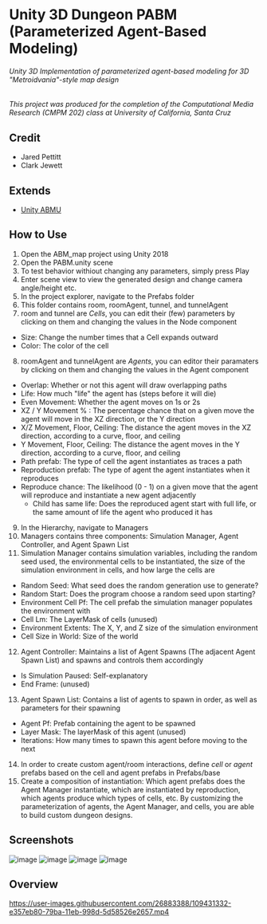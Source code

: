 # Unity 3D Dungeon PABM (Parameterized Agent-Based Modeling)
###### Unity 3D Implementation of parameterized agent-based modeling for 3D "Metroidvania"-style map design
*This project was produced for the completion of the Computational Media Research (CMPM 202) class at University of California, Santa Cruz*

## Credit
- Jared Pettitt
- Clark Jewett

## Extends
- [Unity ABMU](https://github.com/cheliotk/unity_abm_framework)

## How to Use 
1. Open the ABM_map project using Unity 2018
2. Open the PABM.unity scene
3. To test behavior withiout changing any parameters, simply press Play
4. Enter scene view to view the generated design and change camera angle/height etc.
5. In the project explorer, navigate to the Prefabs folder
6. This folder contains room, roomAgent, tunnel, and tunnelAgent
7. room and tunnel are *Cells*, you can edit their (few) parameters by clicking on them and changing the values in the Node component
  * Size: Change the number times that a Cell expands outward
  * Color: The color of the cell
8. roomAgent and tunnelAgent are *Agents*, you can editor their paramaters by clicking on them and changing the values in the Agent component
  * Overlap: Whether or not this agent will draw overlapping paths
  * Life: How much "life" the agent has (steps before it will die)
  * Even Movement: Whether the agent moves on 1s or 2s
  * XZ / Y Movement % : The percentage chance that on a given move the agent will move in the XZ direction, or the Y direction
  * X/Z Movement, Floor, Ceiling: The distance the agent moves in the XZ direction, according to a curve, floor, and ceiling
  * Y Movement, Floor, Ceiling: The distance the agent moves in the Y direction, according to a curve, floor, and ceiling
  * Path prefab: The type of cell the agent instantiates as traces a path
  * Reproduction prefab: The type of agent the agent instantiates when it reproduces
  * Reproduce chance: The likelihood (0 - 1) on a given move that the agent will reproduce and instantiate a new agent adjacently
    * Child has same life: Does the reproduced agent start with full life, or the same amount of life the agent who produced it has
9. In the Hierarchy, navigate to Managers
10. Managers contains three components: Simulation Manager, Agent Controller, and Agent Spawn List
11. Simulation Manager contains simulation variables, including the random seed used, the environmental cells to be instantiated, the size of the simulation environment in cells, and how large the cells are
  * Random Seed: What seed does the random generation use to generate?
  * Random Start: Does the program choose a random seed upon starting?
  * Environment Cell Pf: The cell prefab the simulation manager populates the environment with
  * Cell Lm: The LayerMask of cells (unused)
  * Environment Extents: The X, Y, and Z size of the simulation environment
  * Cell Size in World: Size of the world
12. Agent Controller: Maintains a list of Agent Spawns (The adjacent Agent Spawn List) and spawns and controls them accordingly
  * Is Simulation Paused: Self-explanatory
  * End Frame: (unused)
13. Agent Spawn List: Contains a list of agents to spawn in order, as well as parameters for their spawning
  * Agent Pf: Prefab containing the agent to be spawned
  * Layer Mask: The layerMask of this agent (unused)
  * Iterations: How many times to spawn this agent before moving to the next
14. In order to create custom agent/room interactions, define *cell* or *agent* prefabs based on the cell and agent prefabs in Prefabs/base
15. Create a composition of instantiation: Which agent prefabs does the Agent Manager instantiate, which are instantiated by reproduction, which agents produce which types of cells, etc. By customizing the parameterization of agents, the Agent Manager, and cells, you are able to build custom dungeon designs.

## Screenshots
![image](https://user-images.githubusercontent.com/26883388/109430855-32505180-79b8-11eb-93e1-c00abe4a48a9.png)
![image](https://user-images.githubusercontent.com/26883388/109430871-42683100-79b8-11eb-82db-aeddf6cee88b.png)
![image](https://user-images.githubusercontent.com/26883388/109430932-996e0600-79b8-11eb-836d-36cda4b84d8a.png)
![image](https://user-images.githubusercontent.com/26883388/109430943-ab4fa900-79b8-11eb-9d9c-f3b54f74d927.png)

## Overview
https://user-images.githubusercontent.com/26883388/109431332-e357eb80-79ba-11eb-998d-5d58526e2657.mp4
